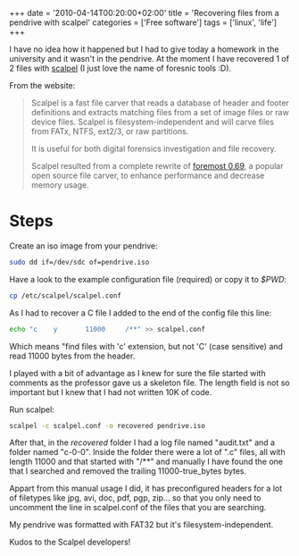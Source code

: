 +++
date = '2010-04-14T00:20:00+02:00'
title = 'Recovering files from a pendrive with scalpel'
categories = ['Free software']
tags = ['linux', 'life']
+++

I have no idea how it happened but I had to give today a homework in the university and it wasn't in the pendrive. At the moment I have recovered 1 of 2 files with [scalpel](http://www.digitalforensicssolutions.com/Scalpel/) (I just love the name of foresnic tools :D).

From the website:

> Scalpel is a fast file carver that reads a database of header and footer definitions and extracts matching files from a set of image files or raw device files. Scalpel is filesystem-independent and will carve files from FATx, NTFS, ext2/3, or raw partitions.
> 
> It is useful for both digital forensics investigation and file recovery.
>
> Scalpel resulted from a complete rewrite of [foremost 0.69](http://foremost.sourceforge.net/), a popular open source file carver, to enhance performance and decrease memory usage.

# Steps

Create an iso image from your pendrive:  

```bash
sudo dd if=/dev/sdc of=pendrive.iso
```

Have a look to the example configuration file (required) or copy it to *$PWD*:

```bash
cp /etc/scalpel/scalpel.conf
```

As I had to recover a C file I added to the end of the config file this line:

```bash
echo "c    y       11000     /**" >> scalpel.conf
```

Which means "find files with 'c' extension, but not 'C' (case sensitive) and read 11000 bytes from the header.

I played with a bit of advantage as I knew for sure the file started with comments as the professor gave us a skeleton file. The length field is not so important but I knew that I had not written 10K of code.

Run scalpel:

```bash
scalpel -c scalpel.conf -o recovered pendrive.iso
```

After that, in the *recovered* folder I had a log file named "audit.txt" and a folder named "c-0-0". Inside the folder there were a lot of ".c" files, all with length 11000 and that started with "/**" and manually I have found the one that I searched and removed the trailing 11000-true_bytes bytes.

Appart from this manual usage I did, it has preconfigured headers for a lot of filetypes like jpg, avi, doc, pdf, pgp, zip... so that you only need to uncomment the line in scalpel.conf of the files that you are searching.

My pendrive was formatted with FAT32 but it's filesystem-independent.

Kudos to the Scalpel developers!
